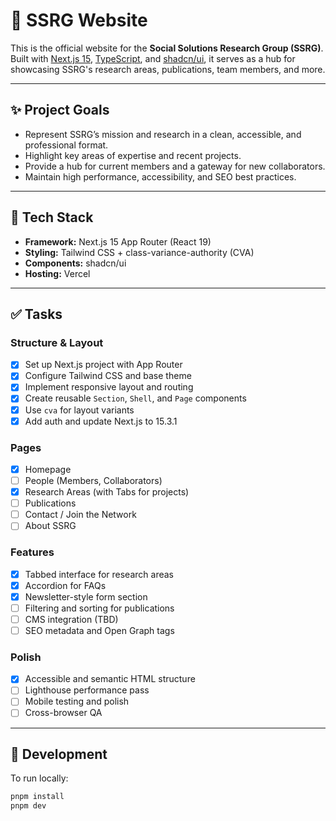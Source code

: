 # 🧠 SSRG Website

This is the official website for the **Social Solutions Research Group (SSRG)**. Built with [Next.js 15](https://nextjs.org/), [TypeScript](https://www.typescriptlang.org/), and [shadcn/ui](https://ui.shadcn.com/), it serves as a hub for showcasing SSRG's research areas, publications, team members, and more.

---

## ✨ Project Goals

- Represent SSRG’s mission and research in a clean, accessible, and professional format.
- Highlight key areas of expertise and recent projects.
- Provide a hub for current members and a gateway for new collaborators.
- Maintain high performance, accessibility, and SEO best practices.

---

## 🔧 Tech Stack

- **Framework:** Next.js 15 App Router (React 19)
- **Styling:** Tailwind CSS + class-variance-authority (CVA)
- **Components:** shadcn/ui
- **Hosting:** Vercel

---

## ✅ Tasks

### Structure & Layout
- [x] Set up Next.js project with App Router
- [x] Configure Tailwind CSS and base theme
- [x] Implement responsive layout and routing
- [x] Create reusable `Section`, `Shell`, and `Page` components
- [x] Use `cva` for layout variants
- [x] Add auth and update Next.js to 15.3.1

### Pages
- [x] Homepage
- [ ] People (Members, Collaborators)
- [x] Research Areas (with Tabs for projects)
- [ ] Publications
- [ ] Contact / Join the Network
- [ ] About SSRG

### Features
- [x] Tabbed interface for research areas
- [x] Accordion for FAQs
- [x] Newsletter-style form section
- [ ] Filtering and sorting for publications
- [ ] CMS integration (TBD)
- [ ] SEO metadata and Open Graph tags

### Polish
- [x] Accessible and semantic HTML structure
- [ ] Lighthouse performance pass
- [ ] Mobile testing and polish
- [ ] Cross-browser QA

---

## 🚧 Development

To run locally:

```bash
pnpm install
pnpm dev

